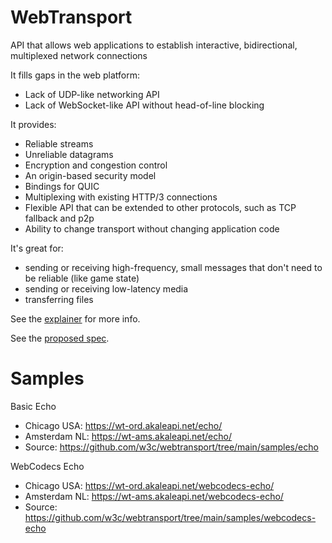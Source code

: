 # WebTransport

API that allows web applications to establish interactive, bidirectional, multiplexed network connections

It fills gaps in the web platform:
- Lack of UDP-like networking API
- Lack of WebSocket-like API without head-of-line blocking

It provides:
- Reliable streams 
- Unreliable datagrams
- Encryption and congestion control
- An origin-based security model
- Bindings for QUIC
- Multiplexing with existing HTTP/3 connections
- Flexible API that can be extended to other protocols, such as TCP fallback and p2p
- Ability to change transport without changing application code

It's great for:
- sending or receiving high-frequency, small messages that don't need to be reliable (like game state)
- sending or receiving low-latency media
- transferring files

See the [explainer](https://github.com/wicg/web-transport/blob/master/explainer.md) for more info.

See the [proposed spec](https://wicg.github.io/web-transport/).

# Samples

Basic Echo
- Chicago USA: https://wt-ord.akaleapi.net/echo/
- Amsterdam NL: https://wt-ams.akaleapi.net/echo/
- Source: https://github.com/w3c/webtransport/tree/main/samples/echo

WebCodecs Echo
- Chicago USA: https://wt-ord.akaleapi.net/webcodecs-echo/
- Amsterdam NL: https://wt-ams.akaleapi.net/webcodecs-echo/
- Source: https://github.com/w3c/webtransport/tree/main/samples/webcodecs-echo

